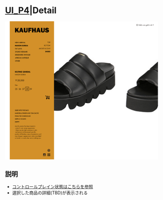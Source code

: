 # [UI_P4](UIDetail/UI_P4_Detail/detail.md)|Detail

![Detail](Detail.png "Detail")


## 説明

* [コントロールプレイン状態はこちらを参照]()
* 選択した商品の詳細(TBD)が表示される
